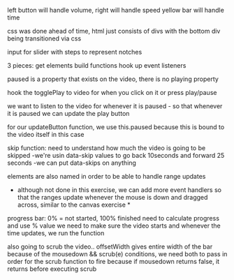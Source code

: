 left button will handle volume, right will handle speed
yellow bar will handle time

css was done ahead of time, html just consists of divs with the bottom div being transitioned via css

input for slider with steps to represent notches

3 pieces:
get elements
build functions
hook up event listeners

paused is a property that exists on the video, there is no playing property

hook the togglePlay to video for when you click on it or press play/pause

we want to listen to the video for whenever it is paused - so that whenever it is paused we can update the play button

for our updateButton function, we use this.paused because this is bound to the video itself in this case

skip function:
need to understand how much the video is going to be skipped
-we're usin data-skip values to go back 10seconds and forward 25 seconds
-we can put data-skips on anything

elements are also named in order to be able to handle range updates
* although not done in this exercise, we can add more event handlers so that the ranges update whenever the mouse is down and dragged across, similar to the canvas exercise *

progress bar:
0% = not started, 100% finished
need to calculate progress and use % value
we need to make sure the video starts and whenever the time updates, we run the function

also going to scrub the video..
offsetWidth gives entire width of the bar
because of the mousedown && scrub(e) conditions, we need both to pass in order for the scrub function to fire because if mousedown returns false, it returns before executing scrub